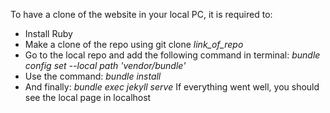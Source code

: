 
To have a clone of the website in your local PC, it is required to:
* Install Ruby
* Make a clone of the repo using git clone *link_of_repo*
* Go to the local repo and add the following command in terminal: *bundle config set --local path 'vendor/bundle'*
* Use the command: *bundle install*
* And finally: *bundle exec jekyll serve*
If everything went well, you should see the local page in localhost
